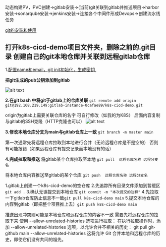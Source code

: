 动态构建PV，PVC创建→gitlab安装→(当前)git关联到gitlab并推送项目→harbor安装→sonarqube安装→jenkins安装→连接各个中间件形成Devops→创建流水线任务

[git的安装和使用](https://github.com/Zorinman/git-github/tree/main/git%E4%B8%8Egithub)


## 打开k8s-cicd-demo项目文件夹，删除之前的.git目录 创建自己的git本地仓库并关联到远程gitlab仓库

1.[配置name和email，git init初始化，生成密钥,](https://github.com/Zorinman/git-github/blob/main/git%E4%B8%8Egithub/git%E7%9A%84%E4%BD%BF%E7%94%A8.md)

**把git生成的pub公钥添加到gitlab**

![alt text](\图片\image-1.png)


**2.在git bash 中将git于gitlab上的仓库关联** 
`git remote add origin git@192.168.219.149:gitlab-instance-0cafae89/k8s-cicd-demo.git`   

origin为gitlab上需要关联仓库的名字 可自行修改（如我的为K8S）
后面内容复制与gitlab的SSH克隆（HTTP克隆也可以）
![alt text](\图片\image.png)

**3.修改本地仓库分支为main与gitlab仓库上一致**
`git branch -m master main`

第一次通常先将远程仓库拉取到本地进行合并（无论远程仓库是不是空的） 否则有可能报错（如果远程仓库有提交记录而本地没有的话）


**4.完成拉取和推送**
将gitlab某个仓库拉取至本地 `git pull  远程仓库名称 远程分支名`

将本地仓库内容推送至gitlab的某个仓库 `git push  远程仓库名称 远程分支名`


1.gitlab上创建一个k8s-cicd-demo的空仓库
2.先追踪所有目录文件添加到暂缓区`git add .`
3.确认无误提交到本地仓库 `git commit -m "本次提交的注释"`
4.先拉取一下gitlab仓库防止信息不一致`git pull k8s-cicd-demo main`
5.提交本地仓库的内容到gitlab（即把整个项目推上去）`git push k8s-cicd-demo main`


推送出现冲突则可能是本地仓库和远程仓库的内容不一致 需要先将远程仓库的拉取下来
使用 --allow-unrelated-histories 选项进行拉取： 在执行拉取操作时，添加 --allow-unrelated-histories 选项，以允许合并不相关的历史：
git pull git-github main --allow-unrelated-histories  这将允许 Git 合并本地和远程仓库的历史，即使它们没有共同的祖先。


